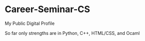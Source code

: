 # Career-Seminar-CS
My Public Digital Profile

So far only strengths are in Python, C++, HTML/CSS, and Ocaml
